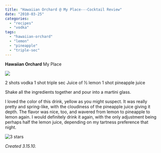 ```yaml
---
title: "Hawaiian Orchard @ My Place---Cocktail Review"
date: "2010-03-25"
categories:
  - "recipes"
  - "vodka"
tags:
  - "hawaiian-orchard"
  - "lemon"
  - "pineapple"
  - "triple-sec"
---
```


**Hawaiian Orchard** My Place

![](http://www.thegourmez.com/gourmez/photos/hawaiianorchard.jpg)

2 shots vodka 1 shot triple sec Juice of ½ lemon 1 shot pineapple juice

Shake all the ingredients together and pour into a martini glass.

I loved the color of this drink, yellow as you might suspect. It was really pretty and spring-like, with the cloudiness of the pineapple juice giving it depth. The flavor was nice, too, and wavered from lemon to pineapple to lemon again. I would definitely drink it again, with the only adjustment being perhaps half the lemon juice, depending on my tartness preference that night.




<div class="caption">

![3 stars](http://s3.amazonaws.com/thegourmez-wpmedia/2009/02/rating_avocado1.gif "rating_avocado1")</div>


_Created 3.15.10._
